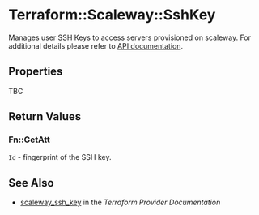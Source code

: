 # Terraform::Scaleway::SshKey

Manages user SSH Keys to access servers provisioned on scaleway.
For additional details please refer to [API documentation](https://developer.scaleway.com/#users-user-get).

## Properties

TBC

## Return Values

### Fn::GetAtt

`Id` - fingerprint of the SSH key.

## See Also

* [scaleway_ssh_key](https://www.terraform.io/docs/providers/scaleway/r/ssh_key.html) in the _Terraform Provider Documentation_